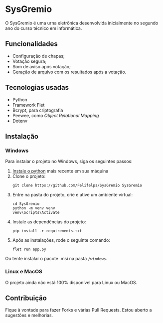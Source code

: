 # SysGremio

O SysGremio é uma urna eletrônica desenvolvida inicialmente no segundo ano do curso técnico em informática.

## Funcionalidades

- Configuração de chapas;
- Votação segura;
- Som de aviso após votação;
- Geração de arquivo com os resultados após a votação.

## Tecnologias usadas

- Python
- Framework Flet
- Bcrypt, para criptografia
- Peewee, como *Object Relational Mapping*
- Dotenv

## Instalação

### Windows

Para instalar o projeto no Windows, siga os seguintes passos:

1. [Instale o python](https://www.python.org/downloads/) mais recente em sua máquina
2. Clone o projeto:
    ```
    git clone https://github.com/Felifelps/SysGremio SysGremio
    ```
3. Entre na pasta do projeto, crie e ative um ambiente virtual:
    ```
    cd SysGremio
    python -m venv venv
    venv\Scripts\Activate
    ```
4. Instale as dependências do projeto:
    ```
    pip install -r requirements.txt
    ```
5. Após as instalações, rode o seguinte comando:
    ```
    flet run app.py
    ```

Ou tente instalar o pacote .msi na pasta `/windows`.

### Linux e MacOS

O projeto ainda não está 100% disponível para Linux ou MacOS.

## Contribuição

Fique à vontade para fazer Forks e várias Pull Requests. Estou aberto a sugestões e melhorias.